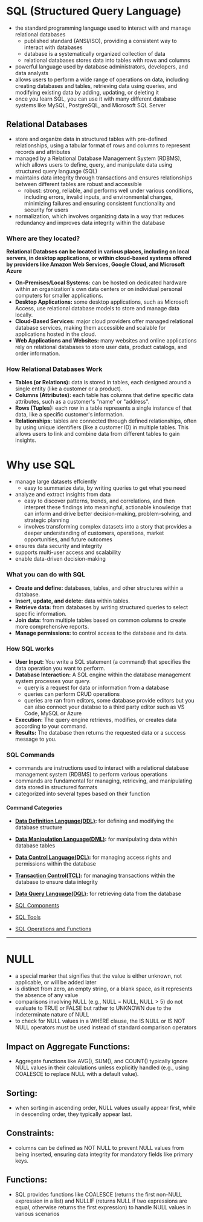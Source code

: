 # SQL (Structured Query Language)
- the standard programming language used to interact with and manage relational databases
    - published standard (ANSI/ISO), providing a consistent way to interact with databases
    - database is a systematically organized collection of data
    - relational databases stores data into tables with rows and columns
- powerful language used by database administrators, developers, and data analysts
- allows users to perform a wide range of operations on data, including creating databases and tables, retrieving data using queries, and modifying existing data by adding, updating, or deleting it
- once you learn SQL, you can use it with many different database systems like MySQL, PostgreSQL, and Microsoft SQL Server

## Relational Databases
- store and organize data in structured tables with pre-defined relationships, using a tabular format of rows and columns to represent records and attributes
- managed by a Relational Database Management System (RDBMS), which allows users to define, query, and manipulate data using structured query language (SQL)
- maintains data integrity through transactions and ensures relationships between different tables are robust and accessible
    - robust: strong, reliable, and performs well under various conditions, including errors, invalid inputs, and environmental changes, minimizing failures and ensuring consistent functionality and security for users
- normalization, which involves organizing data in a way that reduces redundancy and improves data integrity within the database

### Where are they located?
**Relational Databses can be located in various places, including on local servers, in desktop applications, or within cloud-based systems offered by providers like Amazon Web Services, Google Cloud, and Microsoft Azure**
- **On-Premises/Local Systems:** can be hosted on dedicated hardware within an organization's own data centers or on individual personal computers for smaller applications. 
- **Desktop Applications:** some desktop applications, such as Microsoft Access, use relational database models to store and manage data locally. 
- **Cloud-Based Services:** major cloud providers offer managed relational database services, making them accessible and scalable for applications hosted in the cloud. 
- **Web Applications and Websites:** many websites and online applications rely on relational databases to store user data, product catalogs, and order information. 

### How Relational Databases Work
- **Tables (or Relations):** data is stored in tables, each designed around a single entity (like a customer or a product). 
- **Columns (Attributes):** each table has columns that define specific data attributes, such as a customer's "name" or "address". 
- **Rows (Tuples):** each row in a table represents a single instance of that data, like a specific customer's information. 
- **Relationships:** tables are connected through defined relationships, often by using unique identifiers (like a customer ID) in multiple tables. This allows users to link and combine data from different tables to gain insights. 

# Why use SQL
- manage large datasets effciently
    - easy to summarize data, by writing queries to get what you need
- analyze and extract insights from data
    - easy to discover patterns, trends, and correlations, and then interpret these findings into meaningful, actionable knowledge that can inform and drive better decision-making, problem-solving, and strategic planning
    - involves transforming complex datasets into a story that provides a deeper understanding of customers, operations, market opportunities, and future outcomes
- ensures data security and integrity
- supports multi-user access and scalability
- enable data-driven decision-making

### What you can do with SQL
- **Create and define:** databases, tables, and other structures within a database. 
- **Insert, update, and delete:** data within tables. 
- **Retrieve data:** from databases by writing structured queries to select specific information. 
- **Join data:** from multiple tables based on common columns to create more comprehensive reports. 
- **Manage permissions:** to control access to the database and its data. 

### How SQL works
- **User Input:** You write a SQL statement (a command) that specifies the data operation you want to perform.
- **Database Interaction:** A SQL engine within the database management system processes your query.
    - query is a request for data or information from a database
    - queries can perform CRUD operations
    - queries are ran from editors, some database provide editors but you can also connect your databse to a third party editor such as VS Code, MySQL or Azure
- **Execution:** The query engine retrieves, modifies, or creates data according to your command.
- **Results:** The database then returns the requested data or a success message to you.

### SQL Commands
- commands are instructions used to interact with a relational database management system (RDBMS) to perform various operations
- commands are fundamental for managing, retrieving, and manipulating data stored in structured formats
- categorized into several types based on their function

#### Command Categories
- **[Data Definition Language(DDL)](./Commands/DDL.md):** for defining and modifying the database structure
- **[Data Manipulation Language(DML)](./Commands/DML.md):** for manipulating data within database tables
- **[Data Control Language(DCL)](./Commands/DCL.md):**  for managing access rights and permissions within the database
- **[Transaction Control(TCL)](./Commands/TCL.md):** for managing transactions within the database to ensure data integrity
- **[Data Query Language(DQL)](./Commands/DQL.md):** for retrieving data from the database


- [SQL Components](./Components/)
- [SQL Tools](./Tools/README.md)
- [SQL Operations and Functions](./Operations-Functions/README.md)

_____________________________________________________


# NULL
- a special marker that signifies that the value is either unknown, not applicable, or will be added later
- is distinct from zero, an empty string, or a blank space, as it represents the absence of any value
- comparisons involving NULL (e.g., NULL = NULL, NULL > 5) do not evaluate to TRUE or FALSE but rather to UNKNOWN due to the indeterminate nature of NULL
- to check for NULL values in a WHERE clause, the IS NULL or IS NOT NULL operators must be used instead of standard comparison operators

## Impact on Aggregate Functions:
- Aggregate functions like AVG(), SUM(), and COUNT() typically ignore NULL values in their calculations unless explicitly handled (e.g., using COALESCE to replace NULL with a default value).
## Sorting:
- when sorting in ascending order, NULL values usually appear first, while in descending order, they typically appear last.
## Constraints:
- columns can be defined as NOT NULL to prevent NULL values from being inserted, ensuring data integrity for mandatory fields like primary keys.
## Functions:
- SQL provides functions like COALESCE (returns the first non-NULL expression in a list) and NULLIF (returns NULL if two expressions are equal, otherwise returns the first expression) to handle NULL values in various scenarios

